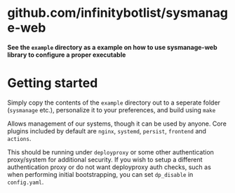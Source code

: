 # github.com/infinitybotlist/sysmanage-web

**See the ``example`` directory as a example on how to use sysmanage-web library to configure a proper executable**

# Getting started

Simply copy the contents of the ``example`` directory out to a seperate folder (``sysmanage`` etc.), personalize it to your preferences, and build using ``make``

Allows management of our systems, though it can be used by anyone. 
Core plugins included by default are ``nginx``, ``systemd``, ``persist``, ``frontend`` and ``actions``.

This should be running under ``deployproxy`` or some other authentication proxy/system for additional security. If you wish to setup a different authentication proxy or do not want deployproxy auth checks, such as when performing initial bootstrapping, you can set ``dp_disable`` in ``config.yaml``.

